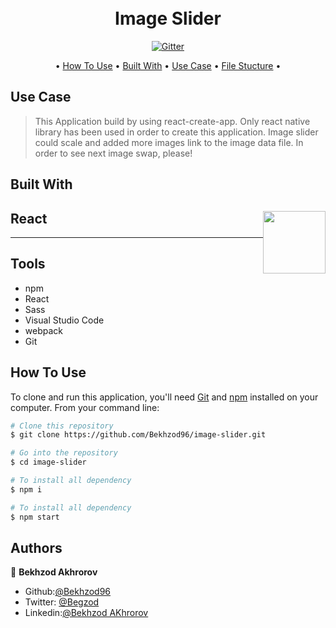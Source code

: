 <h1 align="center">
  <br>
  Image Slider
  <br>
</h1>

<p align="center">
  <a href="#">
    <img src="https://badge.fury.io/js/electron-markdownify.svg"
         alt="Gitter">
  </a>
</p>

<p align="center">
  • <a href="#how-to-use">How To Use</a> •
  <a href="#built-with">Built With</a> •
  <a href="#use-case">Use Case</a> •
  <a href="#file-structure">File Stucture</a> •

</p>

## Use Case

> This Application build by using react-create-app. Only react native library has been used in order to create this application. Image slider could scale and added more images link to the image data file. In order to see next image swap, please!

## Built With

 <h2>React  <a href="https://opencollective.com/choo/sponsor/0/website" target="_blank"><img src="https://upload.wikimedia.org/wikipedia/commons/thumb/a/a7/React-icon.svg/320px-React-icon.svg.png" height="100px" style="float:right"></a> </h2>
 <hr>

## Tools

- npm
- React
- Sass
- Visual Studio Code
- webpack
- Git

## How To Use

To clone and run this application, you'll need [Git](https://git-scm.com) and [npm](https://nodejs.org/en/) installed on your computer. From your command line:

```bash
# Clone this repository
$ git clone https://github.com/Bekhzod96/image-slider.git

# Go into the repository
$ cd image-slider

# To install all dependency
$ npm i

# To install all dependency
$ npm start

```

## Authors

👤 **Bekhzod Akhrorov**

- Github:[@Bekhzod96](https://github.com/Bekhzod96)
- Twitter: [@Begzod](https://twitter.com/25d47e8987f740b)
- Linkedin:[@Bekhzod AKhrorov](https://www.linkedin.com/in/bekhzod-akhrorov/)
